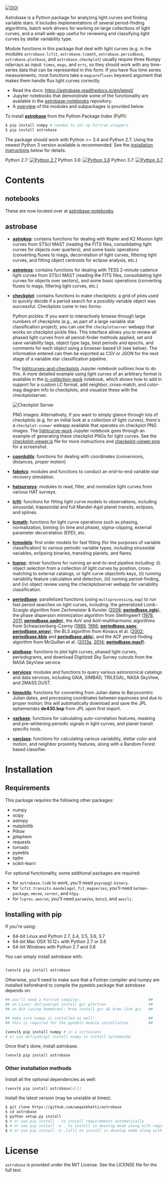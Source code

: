 [![DOI](https://zenodo.org/badge/75150575.svg)](https://zenodo.org/badge/latestdoi/75150575)

Astrobase is a Python package for analyzing light curves and finding variable
stars. It includes implementations of several period-finding algorithms, batch
work drivers for working on large collections of light curves, and a small
web-app useful for reviewing and classifying light curves by stellar variability
type.

Module functions in this package that deal with light curves (e.g. in the
modules `astrobase.lcfit`, `astrobase.lcmath`, `astrobase.periodbase`,
`astrobase.plotbase`, and `astrobase.checkplot`) usually require three Numpy
ndarrays as input: `times`, `mags`, and `errs`, so they should work with any
time-series data that can be represented in this form. If you have flux time
series measurements, most functions take a `magsarefluxes` keyword argument that
makes them handle flux light curves correctly.

- Read the docs: https://astrobase.readthedocs.io/en/latest/
- Jupyter notebooks that demonstrate some of the functionality are available in
  the [astrobase-notebooks](https://github.com/waqasbhatti/astrobase-notebooks)
  repository.
- A [overview](#contents) of the modules and subpackages is provided below.

To install **[astrobase](https://pypi.python.org/pypi/astrobase)** from the
Python Package Index (PyPI):

```bash
$ pip install numpy # needed to set up Fortran wrappers
$ pip install astrobase
```

The package should work with Python >= 3.4 and Python 2.7. Using the newest
Python 3 version available is recommended. See the [installation
instructions](#installation) below for details.

Python 2.7: [![Python 2.7](https://ci.wbhatti.org/buildStatus/icon?job=astrobase)](https://ci.wbhatti.org/job/astrobase) Python 3.6: [![Python
3.6](https://ci.wbhatti.org/buildStatus/icon?job=astrobase-py3)](https://ci.wbhatti.org/job/astrobase-py3) Python 3.7: [![Python 3.7](https://ci.wbhatti.org/buildStatus/icon?job=astrobase-py37)](https://ci.wbhatti.org/job/astrobase-py37)

# Contents

## notebooks

These are now located over at
[astrobase-notebooks](https://github.com/waqasbhatti/astrobase-notebooks).

## astrobase

- **[astrokep](https://astrobase.readthedocs.io/en/latest/astrobase.astrokep.html)**:
  contains functions for dealing with Kepler and K2 Mission light curves from
  STScI MAST (reading the FITS files, consolidating light curves for objects
  over quarters), and some basic operations (converting fluxes to mags,
  decorrelation of light curves, filtering light curves, and fitting object
  centroids for eclipse analysis, etc.)

- **[astrotess](https://astrobase.readthedocs.io/en/latest/astrobase.astrotess.html)**:
  contains functions for dealing with TESS 2-minute cadence light curves from
  STScI MAST (reading the FITS files, consolidating light curves for objects
  over sectors), and some basic operations (converting fluxes to mags, filtering
  light curves, etc.)

- **[checkplot](https://astrobase.readthedocs.io/en/latest/astrobase.checkplot.html)**:
  contains functions to make checkplots: a grid of plots used to quickly decide
  if a period search for a possibly variable object was successful. Checkplots
  come in two forms:

  Python pickles: If you want to interactively browse through large numbers of
  checkplots (e.g., as part of a large variable star classification project),
  you can use the `checkplotserver` webapp that works on checkplot pickle
  files. This interface allows you to review all phased light curves from all
  period-finder methods applied, set and save variability tags, object type
  tags, best periods and epochs, and comments for each object using a
  browser-based UI (see below). The information entered can then be exported as
  CSV or JSON for the next stage of a variable star classification pipeline.

  The
  [lightcurves-and-checkplots](https://nbviewer.jupyter.org/github/waqasbhatti/astrobase-notebooks/blob/master/lightcurves-and-checkplots.ipynb)
  Jupyter notebook outlines how to do this. A more detailed example using light
  curves of an arbitrary format is available in the
  [lc-collection-work](https://nbviewer.jupyter.org/github/waqasbhatti/astrobase-notebooks/blob/master/lc-collection-work.ipynb)
  notebook, which shows how to add in support for a custom LC format, add
  neighbor, cross-match, and color-mag diagram info to checkplots, and visualize
  these with the checkplotserver.

  ![Checkplot Server](https://raw.githubusercontent.com/waqasbhatti/astrobase/master/astrobase/data/checkplotserver.png)

  PNG images: Alternatively, if you want to simply glance through lots of
  checkplots (e.g. for an initial look at a collection of light curves), there's
  a `checkplot-viewer` webapp available that operates on checkplot PNG
  images. The
  [lightcurve-work](https://nbviewer.jupyter.org/github/waqasbhatti/astrobase-notebooks/blob/master/lightcurve-work.ipynb)
  Jupyter notebook goes through an example of generating these checkplot PNGs
  for light curves. See the
  [checkplot-viewer.js](https://github.com/waqasbhatti/astrobase/blob/master/astrobase/cpserver/checkplot-viewer.js) file for more
  instructions and [checkplot-viewer.png](https://raw.githubusercontent.com/waqasbhatti/astrobase/master/astrobase/data/checkplot-viewer.png)
  for a screenshot.

- **[coordutils](https://astrobase.readthedocs.io/en/latest/astrobase.coordutils.html)**:
  functions for dealing with coordinates (conversions, distances, proper motion)

- **[fakelcs](https://astrobase.readthedocs.io/en/latest/astrobase.fakelcs.html)**:
  modules and functions to conduct an end-to-end variable star recovery
  simulation.

- **[hatsurveys](https://astrobase.readthedocs.io/en/latest/astrobase.hatsurveys.html)**:
  modules to read, filter, and normalize light curves from various HAT surveys.

- **[lcfit](https://astrobase.readthedocs.io/en/latest/astrobase.lcfit.html)**:
  functions for fitting light curve models to observations, including
  sinusoidal, trapezoidal and full Mandel-Agol planet transits, eclipses, and
  splines.

- **[lcmath](https://astrobase.readthedocs.io/en/latest/astrobase.lcmath.html)**: functions for light curve operations such
  as phasing, normalization, binning (in time and phase), sigma-clipping,
  external parameter decorrelation (EPD), etc.

- **[lcmodels](https://astrobase.readthedocs.io/en/latest/astrobase.lcmodels.html)**:
  first order models for fast fitting (for the purposes of variable
  classification) to various periodic variable types, including sinusoidal
  variables, eclipsing binaries, transiting planets, and flares.

- **[lcproc](https://astrobase.readthedocs.io/en/latest/astrobase.lcproc.html)**:
    driver functions for running an end-to-end pipeline including: (i) object
    selection from a collection of light curves by position, cross-matching to
    external catalogs, or light curve objectinfo keys, (ii) running variability
    feature calculation and detection, (iii) running period-finding, and (iv)
    object review using the checkplotserver webapp for variability
    classification.

- **[periodbase](https://astrobase.readthedocs.io/en/latest/astrobase.periodbase.html)**: parallelized functions (using
  `multiprocessing.map`) to run fast period searches on light curves, including:
  the generalized Lomb-Scargle algorithm from Zechmeister & Kurster
  ([2008](http://adsabs.harvard.edu/abs/2009A%26A...496..577Z);
  **[periodbase.zgls](https://astrobase.readthedocs.io/en/latest/astrobase.periodbase.zgls.html)**), the phase dispersion
  minimization algorithm from Stellingwerf
  ([1978](http://adsabs.harvard.edu/abs/1978ApJ...224..953S),
  [2011](http://adsabs.harvard.edu/abs/2011rrls.conf...47S);
  **[periodbase.spdm](https://astrobase.readthedocs.io/en/latest/astrobase.periodbase.spdm.html)**), the AoV and
  AoV-multiharmonic algorithms from Schwarzenberg-Czerny
  ([1989](http://adsabs.harvard.edu/abs/1989MNRAS.241..153S),
  [1996](http://adsabs.harvard.edu/abs/1996ApJ...460L.107S);
  **[periodbase.saov](https://astrobase.readthedocs.io/en/latest/astrobase.periodbase.saov.html)**,
  **[periodbase.smav](https://astrobase.readthedocs.io/en/latest/astrobase.periodbase.smav.html)**), the BLS algorithm from
  Kovacs et al. ([2002](http://adsabs.harvard.edu/abs/2002A%26A...391..369K);
  **[periodbase.kbls](https://astrobase.readthedocs.io/en/latest/astrobase.periodbase.kbls.html)**
  and **[periodbase.abls](https://astrobase.readthedocs.io/en/latest/astrobase.periodbase.abls.html)**), and the ACF
  period-finding algorithm from McQuillan et
  al. ([2013a](http://adsabs.harvard.edu/abs/2013MNRAS.432.1203M),
  [2014](http://adsabs.harvard.edu/abs/2014ApJS..211...24M);
  **[periodbase.macf](https://astrobase.readthedocs.io/en/latest/astrobase.periodbase.macf.html)**).

- **[plotbase](https://astrobase.readthedocs.io/en/latest/astrobase.plotbase.html)**: functions to plot light curves, phased
  light curves, periodograms, and download Digitized Sky Survey cutouts from the
  NASA SkyView service.

- **[services](https://astrobase.readthedocs.io/en/latest/astrobase.services.html)**: modules and functions to query various
  astronomical catalogs and data services, including GAIA, SIMBAD, TRILEGAL,
  NASA SkyView, and 2MASS DUST.

- **[timeutils](https://astrobase.readthedocs.io/en/latest/astrobase.timeutils.html)**: functions for converting from
  Julian dates to Baryocentric Julian dates, and precessing coordinates between
  equinoxes and due to proper motion; this will automatically download and save
  the JPL ephemerides **de430.bsp** from JPL upon first import.

- **[varbase](https://astrobase.readthedocs.io/en/latest/astrobase.varbase.html)**:
  functions for calculating auto-correlation features, masking and pre-whitening
  periodic signals in light curves, and planet transit specific tools.

- **[varclass](https://astrobase.readthedocs.io/en/latest/astrobase.varclass.html)**: functions for calculating various
  variability, stellar color and motion, and neighbor proximity features, along
  with a Random Forest based classifier.


# Installation

## Requirements

This package requires the following other packages:

- numpy
- scipy
- astropy
- matplotlib
- Pillow
- jplephem
- requests
- tornado
- pyeebls
- tqdm
- scikit-learn

For optional functionality, some additional packages are required:

- for `astrobase.lcdb` to work, you'll need `psycopg2-binary`.
- for `lcfit.transits.mandelagol_fit_magseries`, you'll need `batman-package`,
  `emcee`, `corner`, and `h5py`.
- for `lcproc.awsrun`, you'll need `paramiko`, `boto3`, and `awscli`.

## Installing with pip

If you're using:

- 64-bit Linux and Python 2.7, 3.4, 3.5, 3.6, 3.7
- 64-bit Mac OSX 10.12+ with Python 2.7 or 3.6
- 64-bit Windows with Python 2.7 and 3.6

You can simply install astrobase with:

```bash

(venv)$ pip install astrobase
```

Otherwise, you'll need to make sure that a Fortran compiler and numpy are
installed beforehand to compile the pyeebls package that astrobase depends on:

```bash
## you'll need a Fortran compiler.                              ##
## on Linux: dnf/yum/apt install gcc gfortran                   ##
## on OSX (using homebrew): brew install gcc && brew link gcc   ##

## make sure numpy is installed as well!                        ##
## this is required for the pyeebls module installation         ##

(venv)$ pip install numpy # in a virtualenv
# or use dnf/yum/apt install numpy to install systemwide
```

Once that's done, install astrobase.

```bash
(venv)$ pip install astrobase
```

### Other installation methods

Install all the optional dependencies as well:

```bash
(venv)$ pip install astrobase[all]
```

Install the latest version (may be unstable at times):

```bash
$ git clone https://github.com/waqasbhatti/astrobase
$ cd astrobase
$ python setup.py install
$ # or use pip install . to install requirements automatically
$ # or use pip install -e . to install in develop mode along with requirements
$ # or use pip install -e .[all] to install in develop mode along with all requirements
```

# License

`astrobase` is provided under the MIT License. See the LICENSE file for the full
text.
